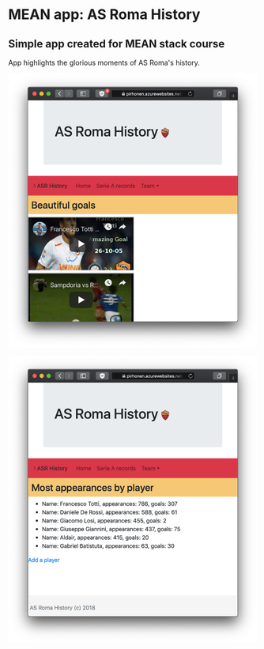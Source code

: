 # MEAN app: AS Roma History

## Simple app created for MEAN stack course

App highlights the glorious moments of AS Roma's history.

![Beautiful goals](https://github.com/jpir13/mean-course/raw/master/ss/goals.png "Beautiful goals")

![Most appearances](https://github.com/jpir13/mean-course/raw/master/ss/players.png "Players with most appearances")